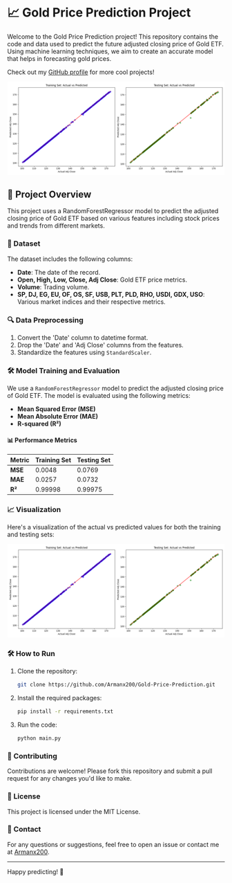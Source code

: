 # 📈 Gold Price Prediction Project

Welcome to the Gold Price Prediction project! This repository contains the code and data used to predict the future adjusted closing price of Gold ETF. Using machine learning techniques, we aim to create an accurate model that helps in forecasting gold prices. 

Check out my [GitHub profile](https://github.com/Armanx200) for more cool projects!

![Gold Price Prediction Plot](https://github.com/Armanx200/Gold-Price-Prediction/blob/main/Figure.png)

## 🚀 Project Overview

This project uses a RandomForestRegressor model to predict the adjusted closing price of Gold ETF based on various features including stock prices and trends from different markets.

### 📝 Dataset

The dataset includes the following columns:
- **Date**: The date of the record.
- **Open, High, Low, Close, Adj Close**: Gold ETF price metrics.
- **Volume**: Trading volume.
- **SP, DJ, EG, EU, OF, OS, SF, USB, PLT, PLD, RHO, USDI, GDX, USO**: Various market indices and their respective metrics.

### 🔍 Data Preprocessing

1. Convert the 'Date' column to datetime format.
2. Drop the 'Date' and 'Adj Close' columns from the features.
3. Standardize the features using `StandardScaler`.

### 🛠️ Model Training and Evaluation

We use a `RandomForestRegressor` model to predict the adjusted closing price of Gold ETF. The model is evaluated using the following metrics:

- **Mean Squared Error (MSE)**
- **Mean Absolute Error (MAE)**
- **R-squared (R²)**

#### 📊 Performance Metrics

| Metric       | Training Set | Testing Set |
|--------------|--------------|-------------|
| **MSE**      | 0.0048       | 0.0769      |
| **MAE**      | 0.0257       | 0.0732      |
| **R²**       | 0.99998      | 0.99975     |

### 📈 Visualization

Here's a visualization of the actual vs predicted values for both the training and testing sets:

![Plot](https://github.com/Armanx200/Gold-Price-Prediction/blob/main/Figure.png)

### 🛠️ How to Run

1. Clone the repository:
   ```bash
   git clone https://github.com/Armanx200/Gold-Price-Prediction.git
   ```
2. Install the required packages:
   ```bash
   pip install -r requirements.txt
   ```
3. Run the code:
   ```bash
   python main.py
   ```

### 🤝 Contributing

Contributions are welcome! Please fork this repository and submit a pull request for any changes you'd like to make.

### 📄 License

This project is licensed under the MIT License.

### 📧 Contact

For any questions or suggestions, feel free to open an issue or contact me at [Armanx200](https://github.com/Armanx200).

---

Happy predicting! 🎉
